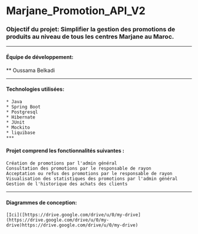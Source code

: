 # Marjane_Promotion_API_V2
### Objectif du projet: Simplifier la gestion des promotions de produits au niveau de tous les centres Marjane au Maroc.
***
#### Équipe de développement:
  ** Oussama Belkadi
  ***
#### Technologies utilisées:
    * Java
    * Spring Boot
    * Postgresql
    * Hibernate
    * JUnit
    * Mockito
    * liquibase
    ***
#### Projet comprend les fonctionnalités suivantes :

    Création de promotions par l'admin général
    Consultation des promotions par le responsable de rayon
    Acceptation ou refus des promotions par le responsable de rayon
    Visualisation des statistiques des promotions par l'admin général
    Gestion de l'historique des achats des clients
***
#### Diagrammes de conception:  
    [Ici]([https://drive.google.com/drive/u/0/my-drive](https://drive.google.com/drive/u/0/my-drive)https://drive.google.com/drive/u/0/my-drive)

   
